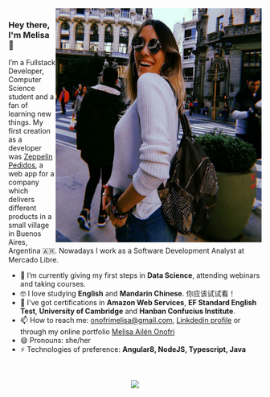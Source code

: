 <img align="right" src="https://github.com/onofrimelisa/onofrimelisa/blob/main/profile.jpg" alt="Illustration of Melisa" width=410px height=465px/>

### Hey there, I'm Melisa 👋

I’m a Fullstack Developer, Computer Science student and a fan of learning new things. My first creation as a developer was [Zeppelin Pedidos](https://zeppelinok.com/#/home), a web app for a company which delivers different products in a small village in Buenos Aires, Argentina 🇦🇷. Nowadays I work as a Software Development Analyst at Mercado Libre.

- 📱  I’m currently giving my first steps in **Data Science**, attending webinars and taking courses.
- 🤓  I love studying **English** and **Mandarin Chinese**. 你应该试试看！
- 💬  I've got certifications in **Amazon Web Services**, **EF Standard English Test**, **University of Cambridge** and **Hanban Confucius Institute**.
- 📫  How to reach me: onofrimelisa@gmail.com, [Linkdedin profile](https://www.linkedin.com/in/onofrimelisa/) or through my online portfolio [Melisa Ailén Onofri](https://onofrimelisa.github.io/myportfolio/)
- 😄  Pronouns: she/her
- ⚡  Technologies of preference: **Angular8, NodeJS, Typescript, Java**

<br>

<center> 
  <p align="center"> 
    <img align="center" src="https://github-readme-stats.vercel.app/api?username=onofrimelisa&&show_icons=true&title_color=ffffff&icon_color=bb2acf&text_color=daf7dc&bg_color=151515">
  </p>
</center>

